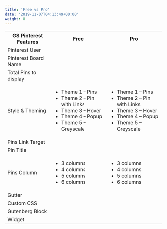 ```yaml
---
title: 'Free vs Pro'
date: '2019-11-07T04:13:49+00:00'
weight: 8
---
```


<table class="free-vs-pro table-bordered">
	<tbody>
		<tr>
			<th>GS Pinterest Features</th>
			<th>Free</th>
			<th>Pro</th>
		</tr>
		<tr>
			<td>Pinterest User</td>
			<td><i class="fa fa-check"></i></td>
			<td><i class="fa fa-check"></i></td>
		</tr>
		<tr>
			<td>Pinterest Board Name</td>
			<td><i class="fa fa-check"></i></td>
			<td><i class="fa fa-check"></i></td>
		</tr>
		<tr>
			<td>Total Pins to display</td>
			<td><i class="fa fa-check"></i></td>
			<td><i class="fa fa-check"></i></td>
		</tr>
		<tr>
			<td>Style &amp; Theming</td>
			<td class="themes-list">
				<ul>
					<li><i class="fa fa-check"></i> Theme 1 – Pins</li>
					<li><i class="fa fa-times"></i> Theme 2 – Pin with Links</li>
					<li><i class="fa fa-times"></i> Theme 3 – Hover</li>
					<li><i class="fa fa-times"></i> Theme 4 – Popup</li>
					<li><i class="fa fa-times"></i> Theme 5 – Greyscale</li>
				</ul>
			</td>
			<td class="themes-list">
				<ul>
					<li><i class="fa fa-check"></i> Theme 1 – Pins</li>
					<li><i class="fa fa-check"></i> Theme 2 – Pin with Links</li>
					<li><i class="fa fa-check"></i> Theme 3 – Hover</li>
					<li><i class="fa fa-check"></i> Theme 4 – Popup</li>
					<li><i class="fa fa-check"></i> Theme 5 – Greyscale</li>
				</ul>
			</td>
		</tr>
		<tr>
			<td>Pins Link Target</td>
			<td><i class="fa fa-times"></i></td>
			<td><i class="fa fa-check"></i></td>
		</tr>
		<tr>
			<td>Pin Title</td>
			<td><i class="fa fa-times"></i></td>
			<td><i class="fa fa-check"></i></td>
		</tr>
		<tr>
			<td>Pins Column</td>
			<td class="themes-list">
				<ul>
					<li><i class="fa fa-check"></i> 3 columns</li>
					<li><i class="fa fa-check"></i> 4 columns</li>
					<li><i class="fa fa-times"></i> 5 columns</li>
					<li><i class="fa fa-times"></i> 6 columns</li>
				</ul>
			</td>
			<td class="themes-list">
				<ul>
					<li><i class="fa fa-check"></i> 3 columns</li>
					<li><i class="fa fa-check"></i> 4 columns</li>
					<li><i class="fa fa-check"></i> 5 columns</li>
					<li><i class="fa fa-check"></i> 6 columns</li>
				</ul>
			</td>
		</tr>
		<tr>
			<td>Gutter</td>
			<td><i class="fa fa-check"></i></td>
			<td><i class="fa fa-check"></i></td>
		</tr>
		<tr>
			<td>Custom CSS</td>
			<td><i class="fa fa-check"></i></td>
			<td><i class="fa fa-check"></i></td>
		</tr>
		<tr>
			<td>Gutenberg Block</td>
			<td><i class="fa fa-check"></i></td>
			<td><i class="fa fa-check"></i></td>
		</tr>
		<tr>
			<td>Widget</td>
			<td><i class="fa fa-check"></i></td>
			<td><i class="fa fa-check"></i></td>
		</tr>
	</tbody>
</table>